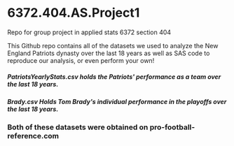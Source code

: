 # 6372.404.AS.Project1
Repo for group project in applied stats 6372 section 404

This Github repo contains all of the datasets we used to analyze the New England Patriots dynasty over the last 18 years as well as SAS code to reproduce our analysis, or even perform your own!

##### PatriotsYearlyStats.csv  holds the Patriots' performance as a team over the last 18 years.
##### Brady.csv Holds Tom Brady's individual performance in the playoffs over the last 18 years.  

### Both of these datasets were obtained on pro-football-reference.com 
